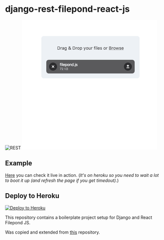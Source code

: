 # django-rest-filepond-react-js

![REST](https://www.django-rest-framework.org/img/logo.png 'How to upload pictures via front end app to django rest backend')
![FilepondDjango](https://raw.githubusercontent.com/pqina/filepond-github-assets/master/filepond-animation-01.gif 'How to upload pictures via front end app to django rest backend')

## Example

[Here][1] you can check it live in action. (_It's on heroku so you need to wait a lot to boot it up (and refresh the page if you get timedout)._)

## Deploy to Heroku

[![Deploy to Heroku](https://www.herokucdn.com/deploy/button.png)](https://github.com/hvitis/django-rest-filepond-react-js)


This repository contains a boilerplate project setup for Django and React Filepond JS.

Was copied and extended from [this][0] repository.

[0]: https://github.com/justdjango/django-react-boilerplate
[1]: https://django-rest-filepond-react-js.herokuapp.com/

